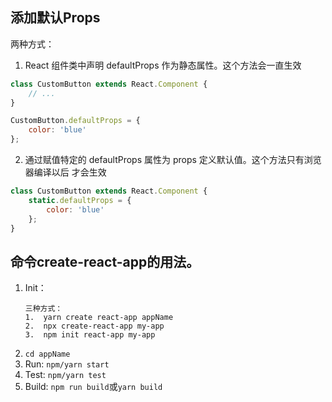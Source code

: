 ## 添加默认Props

两种方式：
1.  React 组件类中声明 defaultProps 作为静态属性。这个方法会一直生效
```javascript
class CustomButton extends React.Component {
    // ...
}

CustomButton.defaultProps = {
    color: 'blue'
};
```
2.  通过赋值特定的 defaultProps 属性为 props 定义默认值。这个方法只有浏览器编译以后 才会生效
```javascript
class CustomButton extends React.Component {
    static.defaultProps = {
        color: 'blue'
    };
}
```

## 命令create-react-app的用法。

1.  Init：
    ```
    三种方式：
    1.  yarn create react-app appName
    2.  npx create-react-app my-app
    3.  npm init react-app my-app
    ```
2.  `cd appName`
3.  Run: `npm/yarn start`
4.  Test: `npm/yarn test`
5.  Build: `npm run build`或`yarn build`
